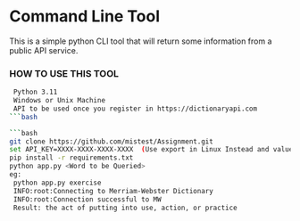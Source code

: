 # Command Line Tool

This is a simple python CLI tool that will return some information from a public API service.


### HOW TO USE THIS TOOL
```bash
 Python 3.11
 Windows or Unix Machine
 API to be used once you register in https://dictionaryapi.com
```bash

```bash
git clone https://github.com/mistest/Assignment.git
set API_KEY=XXXX-XXXX-XXXX-XXXX  (Use export in Linux Instead and value should used as Secret/Masked if needs to be used in Pipelines)
pip install -r requirements.txt
python app.py <Word to be Queried>
eg:
 python app.py exercise
 INFO:root:Connecting to Merriam-Webster Dictionary
 INFO:root:Connection successful to MW
 Result: the act of putting into use, action, or practice
```